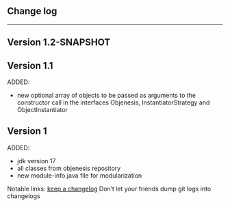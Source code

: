 ## Change log
----------------------

Version 1.2-SNAPSHOT
-------------



Version 1.1
-------------

ADDED:

- new optional array of objects to be passed as arguments to the constructor call in the interfaces Objenesis, InstantiatorStrategy and ObjectInstantiator

Version 1
-------------

ADDED:

- jdk version 17
- all classes from objenesis repository
- new module-info.java file for modularization

Notable links:
[keep a changelog](http://keepachangelog.com/en/1.0.0/) Don’t let your friends dump git logs into changelogs
